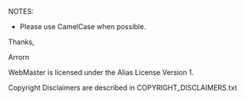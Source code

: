 NOTES:
 - Please use CamelCase when possible.
   
Thanks,

Arrorn

WebMaster is licensed under the Alias License Version 1.

Copyright Disclaimers are described in COPYRIGHT_DISCLAIMERS.txt